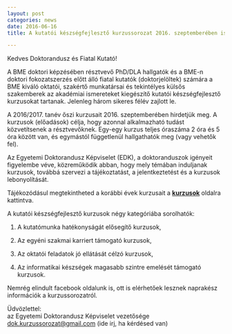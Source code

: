 ```yaml
---
layout: post
categories: news
date: 2016-06-16
title: A kutatói készségfejlesztő kurzussorozat 2016. szeptemberében is indul a BME-n

---
```


Kedves Doktorandusz és Fiatal Kutató!

A BME doktori képzésében résztvevő PhD/DLA hallgatók és a BME-n doktori fokozatszerzés előtt álló fiatal kutatók (doktorjelöltek) számára a BME kiváló oktatói, szakértő munkatársai és tekintélyes külsős szakemberek az akadémiai ismereteket kiegészítő kutatói készségfejlesztő kurzusokat tartanak. Jelenleg három sikeres félév zajlott le.

A 2016/2017. tanév őszi kurzusait 2016. szeptemberében hirdetjük meg. A kurzusok (előadások) célja, hogy azonnal alkalmazható tudást közvetítsenek a résztvevőknek. Egy-egy kurzus teljes óraszáma 2 óra és 5 óra között van, és egymástól függetlenül hallgathatók meg (vagy vehetők fel).

Az Egyetemi Doktorandusz Képviselet (EDK), a doktoranduszok igényeit figyelembe véve, közreműködik abban, hogy mely témában induljanak kurzusok, továbbá szervezi a tájékoztatást, a jelentkeztetést és a kurzusok lebonyolítását.

Tájékozódásul megtekintheted a korábbi évek kurzusait a  **[kurzusok](/lectures.html)** oldalra kattintva.

A kutatói készségfejlesztő kurzusok négy kategóriába sorolhatók:

1.	A kutatómunka hatékonyságát elősegítő kurzusok,

2.	Az egyéni szakmai karriert támogató kurzusok,

3.	Az oktatói feladatok jó ellátását célzó kurzusok,

4.	Az informatikai készségek magasabb szintre emelését támogató kurzusok.

Nemrég elindult facebook oldalunk is, ott is elérhetőek lesznek naprakész információk a kurzussorozatról.

Üdvözlettel:<br/>
az Egyetemi Doktorandusz Képviselet vezetősége<br/>
dok.kurzussorozat@gmail.com (ide irj, ha kérdésed van)
